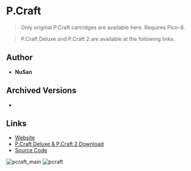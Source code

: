 <detail>

# P.Craft 
  
>Only original P.Craft cartridges are available here. 
>Requires Pico-8. 
 
>P.Craft Deluxe and P.Craft 2 are available at the following links. 
  
## Author 
- **NuSan** 

## Archived Versions 
- ![]() 

## Links
- [Website](https://nusan.itch.io/pcraft) 
- [P.Craft Deluxe & P.Craft 2 Download](https://nusan.itch.io/pcraft) 
- [Source Code](https://nusan.itch.io/pcraft)  

![pcraft_main](https://github.com/masato462/Minicraft-Rebuild-and-Mod-Archives/blob/master/minicraft_archives/readme_shot/pcraft_main.png)
![pcraft](https://github.com/masato462/Minicraft-Rebuild-and-Mod-Archives/blob/master/minicraft_archives/readme_shot/pcraft.png)
</detail>
<p>

<detail>